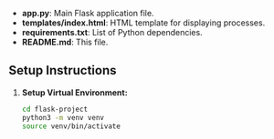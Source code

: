 - **app.py**: Main Flask application file.
- **templates/index.html**: HTML template for displaying processes.
- **requirements.txt**: List of Python dependencies.
- **README.md**: This file.

## Setup Instructions

1. **Setup Virtual Environment:**

   ```sh
   cd flask-project
   python3 -m venv venv
   source venv/bin/activate